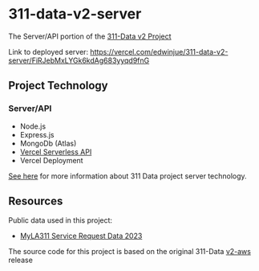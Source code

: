 # 311-data-v2-server
The Server/API portion of the [311-Data v2 Project](https://github.com/edwinjue/311-data-v2)

Link to deployed server: https://vercel.com/edwinjue/311-data-v2-server/FiRJebMxLYGk6kdAg683yyqd9fnG

## Project Technology
### Server/API
* Node.js
* Express.js
* MongoDb (Atlas)
* [Vercel Serverless API](https://vercel.com/docs/concepts/functions/serverless-functions)
* Vercel Deployment

[See here](docs/v2-server.md) for more information about 311 Data project server technology.

## Resources
Public data used in this project:
* [MyLA311 Service Request Data 2023](https://data.lacity.org/City-Infrastructure-Service-Requests/MyLA311-Service-Request-Data-2023/4a4x-mna2)

The source code for this project is based on the original 311-Data [v2-aws](https://github.com/hackforla/311-data/releases/tag/v2-aws) release

